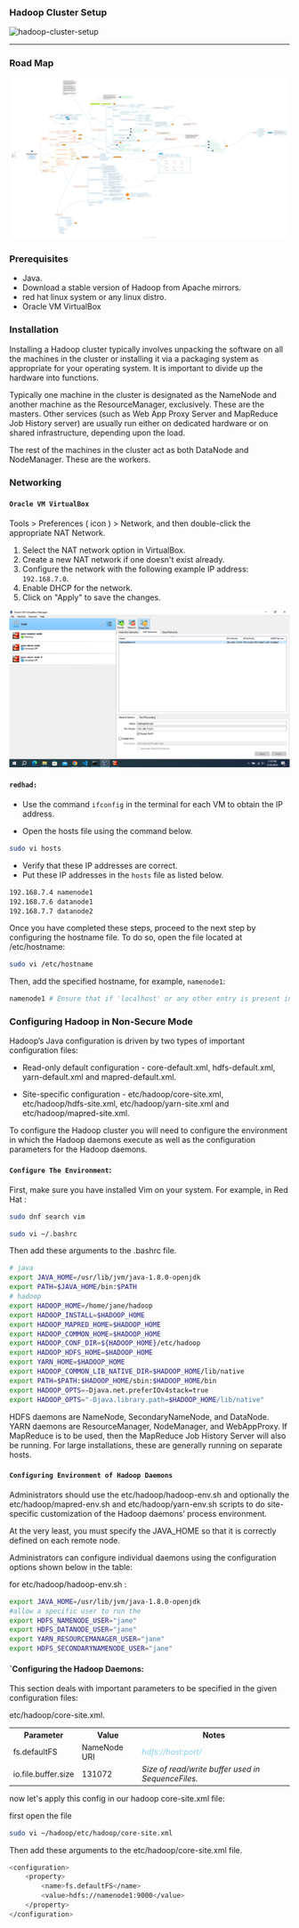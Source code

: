 ### **Hadoop Cluster Setup**

<img src="assets/Animation.gif" alt="hadoop-cluster-setup" />

<hr />

### **Road Map**
<img src="assets/big data - bd.png">

### **Prerequisites**
- Java.
- Download a stable version of Hadoop from Apache mirrors.
- red hat linux system or any linux distro.
- Oracle VM VirtualBox


### **Installation**
Installing a Hadoop cluster typically involves unpacking the software on all the machines in the cluster or installing it via a packaging system as appropriate for your operating system. It is important to divide up the hardware into functions.

Typically one machine in the cluster is designated as the NameNode and another machine as the ResourceManager, exclusively. These are the masters. Other services (such as Web App Proxy Server and MapReduce Job History server) are usually run either on dedicated hardware or on shared infrastructure, depending upon the load.

The rest of the machines in the cluster act as both DataNode and NodeManager. These are the workers.


### **Networking**
#### **`Oracle VM VirtualBox`**
Tools > Preferences ( icon ) > Network, and then double-click the appropriate NAT Network.

1. Select the NAT network option in VirtualBox.
2. Create a new NAT network if one doesn't exist already.
3. Configure the network with the following example IP address: `192.168.7.0`.
4. Enable DHCP for the network.
5. Click on "Apply" to save the changes.

<img src="assets/Nat network.png" />

#### **`redhad:`**

- Use the command `ifconfig` in the terminal for each VM to obtain the IP address.

- Open the hosts file using the command below.

```bash
sudo vi hosts
```
- Verify that these IP addresses are correct.
- Put these IP addresses in the `hosts` file as listed below.
```bash
192.168.7.4 namenode1
192.168.7.6 datanode1
192.168.7.7 datanode2
```

Once you have completed these steps, proceed to the next step by configuring the hostname file. To do so, open the file located at /etc/hostname:

```bash
sudo vi /etc/hostname 
```

Then, add the specified hostname, for example, `namenode1`:

```bash
namenode1 # Ensure that if 'localhost' or any other entry is present in the file, remove it and replace it with 'the specified hostname'.
```


### **Configuring Hadoop in Non-Secure Mode**
Hadoop’s Java configuration is driven by two types of important configuration files:

- Read-only default configuration - core-default.xml, hdfs-default.xml, yarn-default.xml and mapred-default.xml.

- Site-specific configuration - etc/hadoop/core-site.xml, etc/hadoop/hdfs-site.xml, etc/hadoop/yarn-site.xml and etc/hadoop/mapred-site.xml.

To configure the Hadoop cluster you will need to configure the environment in which the Hadoop daemons execute as well as the configuration parameters for the Hadoop daemons.

#### **`Configure The Environment`:**
First, make sure you have installed Vim on your system. For example, in Red Hat :
```bash
sudo dnf search vim
```


```bash
sudo vi ~/.bashrc
```
Then add these arguments to the .bashrc file.
```bash
# java
export JAVA_HOME=/usr/lib/jvm/java-1.8.0-openjdk
export PATH=$JAVA_HOME/bin:$PATH
# hadoop
export HADOOP_HOME=/home/jane/hadoop
export HADOOP_INSTALL=$HADOOP_HOME
export HADOOP_MAPRED_HOME=$HADOOP_HOME
export HADOOP_COMMON_HOME=$HADOOP_HOME
export HADOOP_CONF_DIR=${HADOOP_HOME}/etc/hadoop
export HADOOP_HDFS_HOME=$HADOOP_HOME
export YARN_HOME=$HADOOP_HOME
export HADOOP_COMMON_LIB_NATIVE_DIR=$HADOOP_HOME/lib/native
export PATH=$PATH:$HADOOP_HOME/sbin:$HADOOP_HOME/bin
export HADOOP_OPTS=-Djava.net.preferIOv4stack=true
export HADOOP_OPTS="-Djava.library.path=$HADOOP_HOME/lib/native"
```


HDFS daemons are NameNode, SecondaryNameNode, and DataNode. YARN daemons are ResourceManager, NodeManager, and WebAppProxy. If MapReduce is to be used, then the MapReduce Job History Server will also be running. For large installations, these are generally running on separate hosts.

#### **`Configuring Environment of Hadoop Daemons`**

Administrators should use the etc/hadoop/hadoop-env.sh and optionally the etc/hadoop/mapred-env.sh and etc/hadoop/yarn-env.sh scripts to do site-specific customization of the Hadoop daemons’ process environment.

At the very least, you must specify the JAVA_HOME so that it is correctly defined on each remote node.

Administrators can configure individual daemons using the configuration options shown below in the table:

for etc/hadoop/hadoop-env.sh :
```bash
export JAVA_HOME=/usr/lib/jvm/java-1.8.0-openjdk
#allow a specific user to run the 
export HDFS_NAMENODE_USER="jane"
export HDFS_DATANODE_USER="jane"
export YARN_RESOURCEMANAGER_USER="jane"
export HDFS_SECONDARYNAMENODE_USER="jane"
```

#### **`Configuring the Hadoop Daemons:**

This section deals with important parameters to be specified in the given configuration files:

etc/hadoop/core-site.xml.
<table>
    <tr>
        <th>Parameter</th>
        <th>Value</th>
        <th>Notes</th>
    </tr>
    <tr>
        <td>fs.defaultFS</td>
        <td>NameNode URI</td>
        <td><i style="color:skyblue">hdfs://host:port/</i></td>
    </tr>
    <tr>
        <td>io.file.buffer.size</td>
        <td>131072</td>
        <td><i>Size of read/write buffer used in SequenceFiles.</i></td>
    </tr>
<table>


now let's apply this config in our hadoop core-site.xml file:

first open the file
```bash
sudo vi ~/hadoop/etc/hadoop/core-site.xml
```

Then add these arguments to the etc/hadoop/core-site.xml file.

```bash
<configuration>
    <property>
        <name>fs.defaultFS</name>
        <value>hdfs://namenode1:9000</value>
    </property>
</configuration>
```